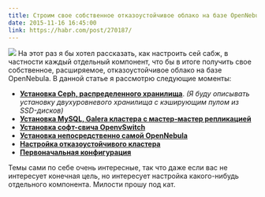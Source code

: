 ```yaml
---
title: Строим свое собственное отказоустойчивое облако на базе OpenNebula с Ceph, MariaDB Galera Cluster и OpenvSwitch
date: 2015-11-16 16:45:00
link: https://habr.com/post/270187/
---
```


![](https://habrastorage.org/files/1b8/185/6c4/1b81856c42da42ba903e85e1653969e4.png) На этот раз я бы хотел рассказать, как настроить сей сабж, в частности каждый отдельный компонент, что бы в итоге получить свое собственное, расширяемое, отказоустойчивое облако на базе OpenNebula. В данной статье я рассмотрю следующие моменты:

*   **[Установка Ceph, распределенного хранилища](http://habr.com/post/270187/#ceph)**. _(Я буду описывать установку двухуровневого хранилища с кэширующим пулом из SSD-дисков)_
*   **[Установка MySQL, Galera кластера с мастер-мастер репликацией](http://habr.com/post/270187/#galera)**
*   **[Установка софт-свича OpenvSwitch](http://habr.com/post/270187/#openvswitch)**
*   **[Установка непосредственно самой OpenNebula](http://habr.com/post/270187/#opennebula)**
*   **[Настройка отказоустойчивого кластера](http://habr.com/post/270187/#pacemaker)**
*   **[Первоначальная конфигурация](http://habr.com/post/270187/#configuration)**

Темы сами по себе очень интересные, так что даже если вас не интересует конечная цель, но интересует настройка какого-нибудь отдельного компонента. Милости прошу под кат.
<!-- more -->
